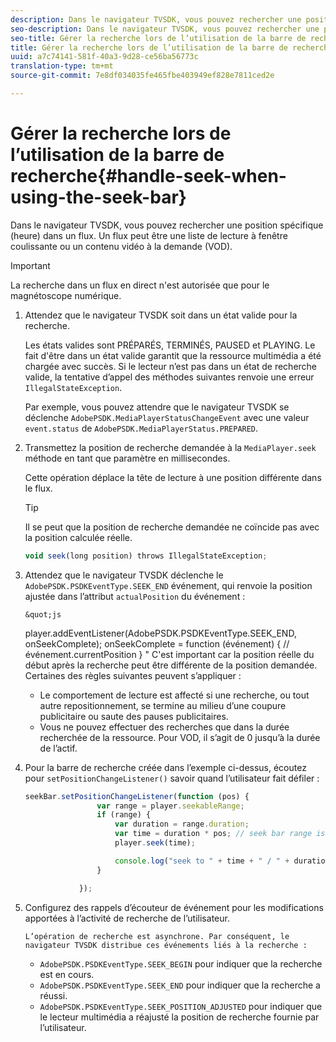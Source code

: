 ```yaml
---
description: Dans le navigateur TVSDK, vous pouvez rechercher une position spécifique (heure) dans un flux. Un flux peut être une liste de lecture à fenêtre coulissante ou un contenu vidéo à la demande (VOD).
seo-description: Dans le navigateur TVSDK, vous pouvez rechercher une position spécifique (heure) dans un flux. Un flux peut être une liste de lecture à fenêtre coulissante ou un contenu vidéo à la demande (VOD).
seo-title: Gérer la recherche lors de l’utilisation de la barre de recherche
title: Gérer la recherche lors de l’utilisation de la barre de recherche
uuid: a7c74141-581f-40a3-9d28-ce56ba56773c
translation-type: tm+mt
source-git-commit: 7e8df034035fe465fbe403949ef828e7811ced2e

---
```



# Gérer la recherche lors de l’utilisation de la barre de recherche{#handle-seek-when-using-the-seek-bar}

Dans le navigateur TVSDK, vous pouvez rechercher une position spécifique (heure) dans un flux. Un flux peut être une liste de lecture à fenêtre coulissante ou un contenu vidéo à la demande (VOD).

>[!IMPORTANT]
>
>La recherche dans un flux en direct n&#39;est autorisée que pour le magnétoscope numérique.

1. Attendez que le navigateur TVSDK soit dans un état valide pour la recherche.

   Les états valides sont PRÉPARÉS, TERMINÉS, PAUSED et PLAYING. Le fait d&#39;être dans un état valide garantit que la ressource multimédia a été chargée avec succès. Si le lecteur n’est pas dans un état de recherche valide, la tentative d’appel des méthodes suivantes renvoie une erreur `IllegalStateException`.

   Par exemple, vous pouvez attendre que le navigateur TVSDK se déclenche `AdobePSDK.MediaPlayerStatusChangeEvent` avec une valeur `event.status` de `AdobePSDK.MediaPlayerStatus.PREPARED`.

1. Transmettez la position de recherche demandée à la `MediaPlayer.seek` méthode en tant que paramètre en millisecondes.

   Cette opération déplace la tête de lecture à une position différente dans le flux.

   >[!TIP]
   >
   >Il se peut que la position de recherche demandée ne coïncide pas avec la position calculée réelle.

   ```js
   void seek(long position) throws IllegalStateException;
   ```

1. Attendez que le navigateur TVSDK déclenche le `AdobePSDK.PSDKEventType.SEEK_END` événement, qui renvoie la position ajustée dans l’attribut `actualPosition` du événement :

       &quot;js
     player.addEventListener(AdobePSDK.PSDKEventType.SEEK_END, onSeekComplete);
       onSeekComplete = function (événement) {
     // événement.currentPosition
     }
     &quot;
  C&#39;est important car la position réelle du début après la recherche peut être différente de la position demandée.     
     Certaines des règles suivantes peuvent s’appliquer :
   
   * Le comportement de lecture est affecté si une recherche, ou tout autre repositionnement, se termine au milieu d’une coupure publicitaire ou saute des pauses publicitaires.
   * Vous ne pouvez effectuer des recherches que dans la durée recherchée de la ressource. Pour VOD, il s’agit de 0 jusqu’à la durée de l’actif.

1. Pour la barre de recherche créée dans l’exemple ci-dessus, écoutez pour `setPositionChangeListener()` savoir quand l’utilisateur fait défiler :

   ```js
   seekBar.setPositionChangeListener(function (pos) { 
                   var range = player.seekableRange; 
                   if (range) { 
                       var duration = range.duration; 
                       var time = duration * pos; // seek bar range is [0,1] 
                       player.seek(time); 
   
                       console.log("seek to " + time + " / " + duration); 
                   } 
   
               }); 
   ```

1. Configurez des rappels d’écouteur de événement pour les modifications apportées à l’activité de recherche de l’utilisateur.

       L’opération de recherche est asynchrone. Par conséquent, le navigateur TVSDK distribue ces événements liés à la recherche :
   
   * `AdobePSDK.PSDKEventType.SEEK_BEGIN` pour indiquer que la recherche est en cours.
   * `AdobePSDK.PSDKEventType.SEEK_END` pour indiquer que la recherche a réussi.
   * `AdobePSDK.PSDKEventType.SEEK_POSITION_ADJUSTED` pour indiquer que le lecteur multimédia a réajusté la position de recherche fournie par l’utilisateur.

